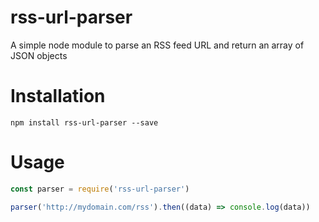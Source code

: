 # rss-url-parser

A simple node module to parse an RSS feed URL and return an array of JSON objects

# Installation
`npm install rss-url-parser --save`

# Usage
```javascript
const parser = require('rss-url-parser')

parser('http://mydomain.com/rss').then((data) => console.log(data))
```
